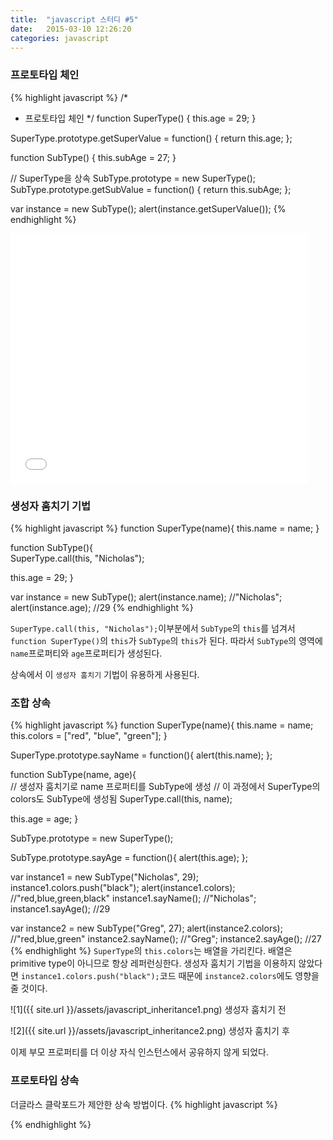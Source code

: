 ```yaml
---
title:  "javascript 스터디 #5"
date:   2015-03-10 12:26:20
categories: javascript
---
```


### 프로토타입 체인

{% highlight javascript %}
/*
 * 프로토타입 체인
 */
function SuperType() {
  this.age = 29;
}

SuperType.prototype.getSuperValue = function() {
  return this.age;
};

function SubType() {
  this.subAge = 27;
}

// SuperType을 상속
SubType.prototype = new SuperType();
SubType.prototype.getSubValue = function() {
  return this.subAge;
};

var instance = new SubType();
alert(instance.getSuperValue());
{% endhighlight %}

<iframe src="//www.slideshare.net/slideshow/embed_code/45636139" width="476" height="400" frameborder="0" marginwidth="0" marginheight="0" scrolling="no"></iframe>



### 생성자 훔치기 기법
{% highlight javascript %}
function SuperType(name){
  this.name = name;
}

function SubType(){  
  SuperType.call(this, "Nicholas");

  this.age = 29;
}

var instance = new SubType();
alert(instance.name);    //"Nicholas";
alert(instance.age);     //29
{% endhighlight %}

`SuperType.call(this, "Nicholas");`이부분에서 `SubType`의 `this`를 넘겨서 `function SuperType()`의 `this`가 `SubType`의 `this`가 된다. 따라서 `SubType`의 영역에 `name`프로퍼티와 `age`프로퍼티가 생성된다.

상속에서 이 `생성자 훔치기` 기법이 유용하게 사용된다.


### 조합 상속
{% highlight javascript %}
function SuperType(name){
  this.name = name;
  this.colors = ["red", "blue", "green"];
}

SuperType.prototype.sayName = function(){
  alert(this.name);
};

function SubType(name, age){  
  // 생성자 훔치기로 name 프로퍼티를 SubType에 생성
  // 이 과정에서 SuperType의 colors도 SubType에 생성됨
  SuperType.call(this, name);

  this.age = age;
}

SubType.prototype = new SuperType();

SubType.prototype.sayAge = function(){
    alert(this.age);
};

var instance1 = new SubType("Nicholas", 29);
instance1.colors.push("black");
alert(instance1.colors);  //"red,blue,green,black"
instance1.sayName();      //"Nicholas";
instance1.sayAge();       //29

var instance2 = new SubType("Greg", 27);
alert(instance2.colors);  //"red,blue,green"
instance2.sayName();      //"Greg";
instance2.sayAge();       //27
{% endhighlight %}
`SuperType`의 `this.colors`는 배열을 가리킨다. 배열은 primitive type이 아니므로 항상 레퍼런싱한다. 생성자 훔치기 기법을 이용하지 않았다면 `instance1.colors.push("black");`코드 때문에 `instance2.colors`에도 영향을 줄 것이다.

![1]({{ site.url }}/assets/javascript_inheritance1.png)
생성자 훔치기 전  


![2]({{ site.url }}/assets/javascript_inheritance2.png)
생성자 훔치기 후


이제 부모 프로퍼티를 더 이상 자식 인스턴스에서 공유하지 않게 되었다.


### 프로토타입 상속
더글라스 클락포드가 제안한 상속 방법이다.
{% highlight javascript %}

{% endhighlight %}
